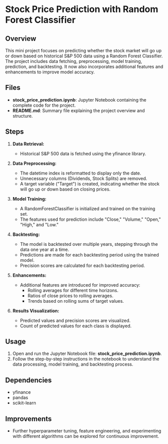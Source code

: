 # Stock Price Prediction with Random Forest Classifier

## Overview

This mini project focuses on predicting whether the stock market will go up or down based on historical S&P 500 data using a Random Forest Classifier. The project includes data fetching, preprocessing, model training, prediction, and backtesting. It now also incorporates additional features and enhancements to improve model accuracy.

## Files

- **stock_price_prediction.ipynb**: Jupyter Notebook containing the complete code for the project.
- **README.md**: Summary file explaining the project overview and structure.

## Steps

1. **Data Retrieval:**
   - Historical S&P 500 data is fetched using the yfinance library.

2. **Data Preprocessing:**
   - The datetime index is reformatted to display only the date.
   - Unnecessary columns (Dividends, Stock Splits) are removed.
   - A target variable ("Target") is created, indicating whether the stock will go up or down based on closing prices.

3. **Model Training:**
   - A RandomForestClassifier is initialized and trained on the training set.
   - The features used for prediction include "Close," "Volume," "Open," "High," and "Low."

4. **Backtesting:**
   - The model is backtested over multiple years, stepping through the data one year at a time.
   - Predictions are made for each backtesting period using the trained model.
   - Precision scores are calculated for each backtesting period.

5. **Enhancements:**
   - Additional features are introduced for improved accuracy:
     - Rolling averages for different time horizons.
     - Ratios of close prices to rolling averages.
     - Trends based on rolling sums of target values.

6. **Results Visualization:**
   - Predicted values and precision scores are visualized.
   - Count of predicted values for each class is displayed.

## Usage

1. Open and run the Jupyter Notebook file: **stock_price_prediction.ipynb**.
2. Follow the step-by-step instructions in the notebook to understand the data processing, model training, and backtesting process.

## Dependencies

- yfinance
- pandas
- scikit-learn

## Improvements

- Further hyperparameter tuning, feature engineering, and experimenting with different algorithms can be explored for continuous improvement.

